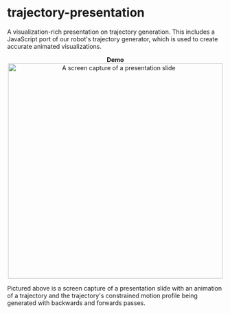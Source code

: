 # trajectory-presentation
A visualization-rich presentation on trajectory generation. This includes a JavaScript port of our robot's trajectory generator, which is used to create accurate animated visualizations.

<p align="center">
 <strong>Demo</strong>
 <br>
 <img src="https://raw.githubusercontent.com/pietroglyph/trajectory-presentation/master/presentation_demo.gif" alt="A screen capture of a presentation slide" width="500px"/>
 <br>
 <p>Pictured above is a screen capture of a presentation slide with an animation of a trajectory and the trajectory's constrained motion profile being generated with backwards and forwards passes.</p>
</p>
